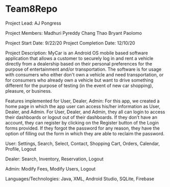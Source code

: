 # Team8Repo

Project Lead: AJ Pongress

Project Members: 
Madhuri Pyreddy
Chang Thao
Bryant Paolomo

Project Start Date: 9/22/20
Project Completion Date: 12/10/20

Project Description: MyCar is an Android OS mobile based software application that allows a customer to securely log in and rent a vehicle directly from a dealership based on their personal preferences for the purpose of entertainment and/or transportation. The software is for usage with consumers who either don't own a vehicle and need transportation, or for consumers who already own a vehicle but want to drive something different for the purpose of testing (in the event of new car shopping), pleasure, or business. 

Features implemented for User, Dealer, Admin: For this app, we created a home page in which the app user can access his/her information as User, Dealer, and Admin. For User, Dealer, and Admin, they all can login to access their dashboards or logout out of their dashboards. If they don’t have an account, they can register by clicking on the Register button of the Login forms provided. If they forgot the password for any reason, they have the option of filling out the form in which they are able to reclaim the password. 

User: Settings, Search, Select, Contact, Shopping Cart, Orders, Calendar, Profile, Logout

Dealer: Search, Inventory, Reservation, Logout

Admin: Modify Fees, Modify Users, Logout

Languages/Technologies: Java, XML, Android Studio, SQLite, Firebase
